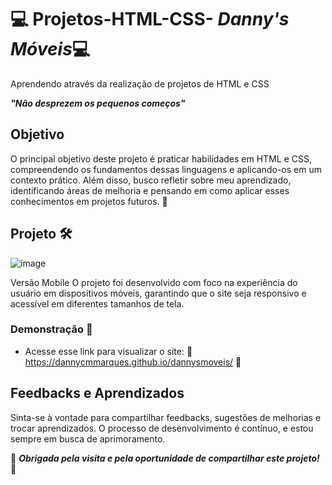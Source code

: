 

# 💻 Projetos-HTML-CSS- ***Danny's Móveis***💻
Aprendendo através da realização de projetos de HTML e CSS

***"Não desprezem os pequenos começos"***


 ## Objetivo

O principal objetivo deste projeto é praticar habilidades em HTML e CSS, compreendendo os fundamentos dessas linguagens e aplicando-os em um contexto prático. Além disso, busco refletir sobre meu aprendizado, identificando áreas de melhoria e pensando em como aplicar esses conhecimentos em projetos futuros. 🎯



## Projeto 🛠️
![image](https://github.com/DannyCMMarques/dannysmoveis/assets/147952313/4f2bd3eb-930a-47e9-8d20-6d9b9ea115c7)

Versão Mobile
O projeto foi desenvolvido com foco na experiência do usuário em dispositivos móveis, garantindo que o site seja responsivo e acessível em diferentes tamanhos de tela.


  ### Demonstração 📱
* Acesse esse link para visualizar o site:
🌠 https://dannycmmarques.github.io/dannysmoveis/ 🌠

## Feedbacks e Aprendizados
Sinta-se à vontade para compartilhar feedbacks, sugestões de melhorias e trocar aprendizados. O processo de desenvolvimento é contínuo, e estou sempre em busca de aprimoramento.

🤍 ***Obrigada pela visita e pela oportunidade de compartilhar este projeto!*** 🤍











  
